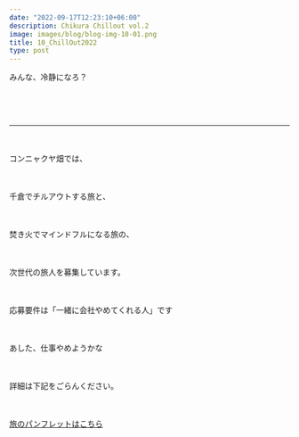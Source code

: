 ```yaml
---
date: "2022-09-17T12:23:10+06:00"
description: Chikura Chillout vol.2
image: images/blog/blog-img-10-01.png
title: 10_ChillOut2022
type: post
---
```



みんな、冷静になろ？

　
------
------
　


コンニャクヤ畑では、

　

千倉でチルアウトする旅と、

　

焚き火でマインドフルになる旅の、

　

次世代の旅人を募集しています。

　

応募要件は「一緒に会社やめてくれる人」です

　

あした、仕事やめようかな

　

詳細は下記をごらんください。

　

[旅のパンフレットはこちら](https://mrunadon.github.io/caffeproject/images/blog/chikuchill_vol2.pdf)


